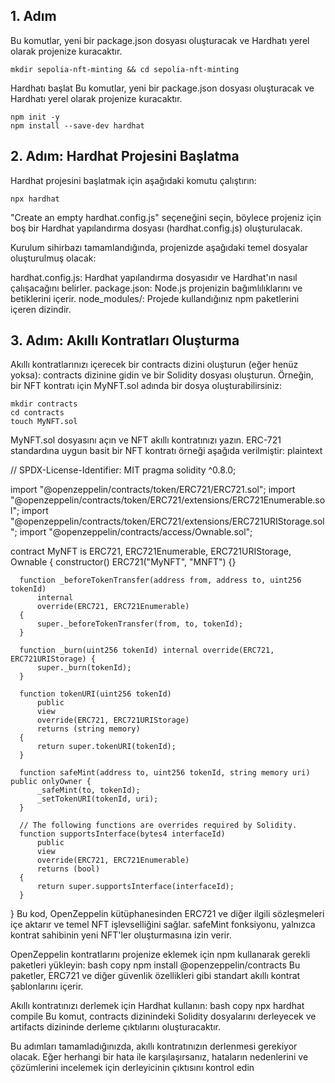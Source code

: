 ## 1. Adım
Bu komutlar, yeni bir package.json dosyası oluşturacak ve Hardhatı yerel olarak projenize kuracaktır.

    mkdir sepolia-nft-minting && cd sepolia-nft-minting

Hardhatı başlat
Bu komutlar, yeni bir package.json dosyası oluşturacak ve Hardhatı yerel olarak projenize kuracaktır.

    npm init -y
    npm install --save-dev hardhat

## 2. Adım: Hardhat Projesini Başlatma
Hardhat projesini başlatmak için aşağıdaki komutu çalıştırın:

    npx hardhat
"Create an empty hardhat.config.js" seçeneğini seçin, böylece projeniz için boş bir Hardhat yapılandırma dosyası (hardhat.config.js) oluşturulacak.

Kurulum sihirbazı tamamlandığında, projenizde aşağıdaki temel dosyalar oluşturulmuş olacak:

  hardhat.config.js: Hardhat yapılandırma dosyasıdır ve Hardhat'ın nasıl çalışacağını belirler.
  package.json: Node.js projenizin bağımlılıklarını ve betiklerini içerir.
  node_modules/: Projede kullandığınız npm paketlerini içeren dizindir.

## 3. Adım: Akıllı Kontratları Oluşturma
  Akıllı kontratlarınızı içerecek bir contracts dizini oluşturun (eğer henüz yoksa):
  contracts dizinine gidin ve bir Solidity dosyası oluşturun. Örneğin, bir NFT kontratı için MyNFT.sol adında bir dosya oluşturabilirsiniz:

    mkdir contracts
    cd contracts
    touch MyNFT.sol
    
MyNFT.sol dosyasını açın ve NFT akıllı kontratınızı yazın. ERC-721 standardına uygun basit bir NFT kontratı örneği aşağıda verilmiştir:
plaintext

  // SPDX-License-Identifier: MIT
  pragma solidity ^0.8.0;
  
  import "@openzeppelin/contracts/token/ERC721/ERC721.sol";
  import "@openzeppelin/contracts/token/ERC721/extensions/ERC721Enumerable.sol";
  import "@openzeppelin/contracts/token/ERC721/extensions/ERC721URIStorage.sol";
  import "@openzeppelin/contracts/access/Ownable.sol";
  
  contract MyNFT is ERC721, ERC721Enumerable, ERC721URIStorage, Ownable {
      constructor() ERC721("MyNFT", "MNFT") {}
  
      function _beforeTokenTransfer(address from, address to, uint256 tokenId)
          internal
          override(ERC721, ERC721Enumerable)
      {
          super._beforeTokenTransfer(from, to, tokenId);
      }
  
      function _burn(uint256 tokenId) internal override(ERC721, ERC721URIStorage) {
          super._burn(tokenId);
      }
  
      function tokenURI(uint256 tokenId)
          public
          view
          override(ERC721, ERC721URIStorage)
          returns (string memory)
      {
          return super.tokenURI(tokenId);
      }
  
      function safeMint(address to, uint256 tokenId, string memory uri) public onlyOwner {
          _safeMint(to, tokenId);
          _setTokenURI(tokenId, uri);
      }
  
      // The following functions are overrides required by Solidity.
      function supportsInterface(bytes4 interfaceId)
          public
          view
          override(ERC721, ERC721Enumerable)
          returns (bool)
      {
          return super.supportsInterface(interfaceId);
      }
  }
Bu kod, OpenZeppelin kütüphanesinden ERC721 ve diğer ilgili sözleşmeleri içe aktarır ve temel NFT işlevselliğini sağlar. safeMint fonksiyonu, yalnızca kontrat sahibinin yeni NFT'ler oluşturmasına izin verir.

OpenZeppelin kontratlarını projenize eklemek için npm kullanarak gerekli paketleri yükleyin:
bash
copy
npm install @openzeppelin/contracts
Bu paketler, ERC721 ve diğer güvenlik özellikleri gibi standart akıllı kontrat şablonlarını içerir.

Akıllı kontratınızı derlemek için Hardhat kullanın:
bash
copy
npx hardhat compile
Bu komut, contracts dizinindeki Solidity dosyalarını derleyecek ve artifacts dizininde derleme çıktılarını oluşturacaktır.

Bu adımları tamamladığınızda, akıllı kontratınızın derlenmesi gerekiyor olacak. Eğer herhangi bir hata ile karşılaşırsanız, hataların nedenlerini ve çözümlerini incelemek için derleyicinin çıktısını kontrol edin



